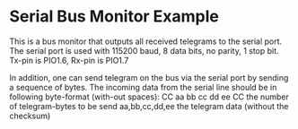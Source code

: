 Serial Bus Monitor Example
==========================

This is a bus monitor that outputs all received telegrams to the serial port.
The serial port is used with 115200 baud, 8 data bits, no parity, 1 stop bit.
Tx-pin is PIO1.6, Rx-pin is PIO1.7

In addition, one can send telegram on the bus via the serial port by sending
a sequence of bytes. The incoming data from the serial line should be in
following byte-format (with-out spaces):
CC aa bb cc dd ee
CC             the number of telegram-bytes to be send
aa,bb,cc,dd,ee the telegram data (without the checksum)
